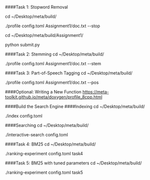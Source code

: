 ####Task 1: Stopword Removal

cd ~/Desktop/meta/build/

./profile config.toml Assignment1/doc.txt --stop

cd ~/Desktop/meta/build/Assignment1/

python submit.py

####Task 2: Stemming
cd ~/Desktop/meta/build/

./profile config.toml Assignment1/doc.txt --stem

####Task 3: Part-of-Speech Tagging
cd ~/Desktop/meta/build/

./profile config.toml Assignment1/doc.txt --pos

####Optional: Writing a New Function
https://meta-toolkit.github.io/meta/doxygen/profile_8cpp.html

####Build the Search Engine
####Indexing
cd ~/Desktop/meta/build/

./index config.toml

####Searching
cd ~/Desktop/meta/build/

./interactive-search config.toml

####Task 4: BM25
cd ~/Desktop/meta/build/

./ranking-experiment config.toml task4

####Task 5: BM25 with tuned parameters
cd ~/Desktop/meta/build/

./ranking-experiment config.toml task5









